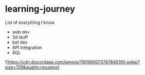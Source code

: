 # learning-journey
List of everything I know 

- web dev
- 3d stuff
- bot dev
- API integration
- SQL

![https://cdn.discordapp.com/emojis/1161560073747845190.webp?size=128&quality=lossless]
